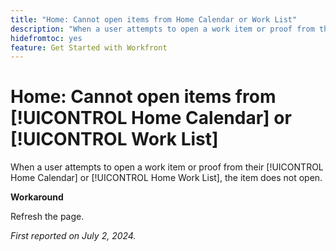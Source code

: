 ```yaml
---
title: "Home: Cannot open items from Home Calendar or Work List"
description: "When a user attempts to open a work item or proof from their Home Calendar or Home Work List, the item does not open."
hidefromtoc: yes
feature: Get Started with Workfront
---
```


# Home: Cannot open items from [!UICONTROL Home Calendar] or [!UICONTROL Work List]

When a user attempts to open a work item or proof from their [!UICONTROL Home Calendar] or [!UICONTROL Home Work List], the item does not open.

**Workaround**

Refresh the page.

_First reported on July 2, 2024._
